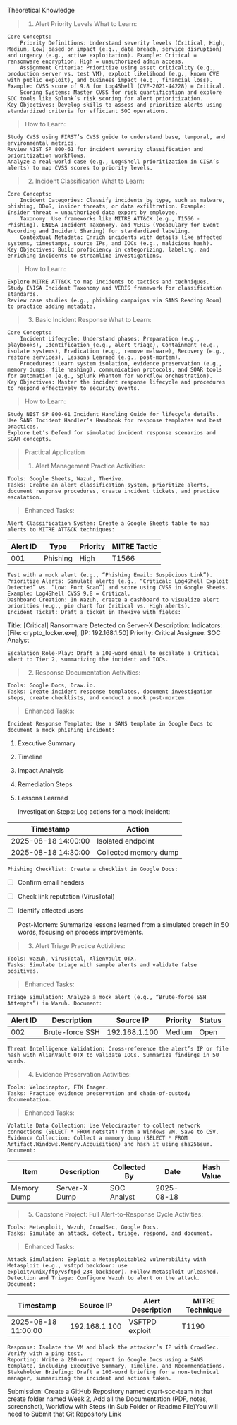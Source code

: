 Theoretical Knowledge
> 1. Alert Priority Levels
> What to Learn:

    Core Concepts:
        Priority Definitions: Understand severity levels (Critical, High, Medium, Low) based on impact (e.g., data breach, service disruption) and urgency (e.g., active exploitation). Example: Critical = ransomware encryption; High = unauthorized admin access.
        Assignment Criteria: Prioritize using asset criticality (e.g., production server vs. test VM), exploit likelihood (e.g., known CVE with public exploit), and business impact (e.g., financial loss). Example: CVSS score of 9.8 for Log4Shell (CVE-2021-44228) = Critical.
        Scoring Systems: Master CVSS for risk quantification and explore SOC tools like Splunk’s risk scoring for alert prioritization.
    Key Objectives: Develop skills to assess and prioritize alerts using standardized criteria for efficient SOC operations.
> How to Learn:

    Study CVSS using FIRST’s CVSS guide to understand base, temporal, and environmental metrics.
    Review NIST SP 800-61 for incident severity classification and prioritization workflows.
    Analyze a real-world case (e.g., Log4Shell prioritization in CISA’s alerts) to map CVSS scores to priority levels.

> 2. Incident Classification
> What to Learn:

    Core Concepts:
        Incident Categories: Classify incidents by type, such as malware, phishing, DDoS, insider threats, or data exfiltration. Example: Insider threat = unauthorized data export by employee.
        Taxonomy: Use frameworks like MITRE ATT&CK (e.g., T1566 - Phishing), ENISA Incident Taxonomy, and VERIS (Vocabulary for Event Recording and Incident Sharing) for standardized labeling.
        Contextual Metadata: Enrich incidents with details like affected systems, timestamps, source IPs, and IOCs (e.g., malicious hash).
    Key Objectives: Build proficiency in categorizing, labeling, and enriching incidents to streamline investigations.
> How to Learn:

    Explore MITRE ATT&CK to map incidents to tactics and techniques.
    Study ENISA Incident Taxonomy and VERIS framework for classification standards.
    Review case studies (e.g., phishing campaigns via SANS Reading Room) to practice adding metadata.

> 3. Basic Incident Response
> What to Learn:

    Core Concepts:
        Incident Lifecycle: Understand phases: Preparation (e.g., playbooks), Identification (e.g., alert triage), Containment (e.g., isolate systems), Eradication (e.g., remove malware), Recovery (e.g., restore services), Lessons Learned (e.g., post-mortem).
        Procedures: Learn system isolation, evidence preservation (e.g., memory dumps, file hashing), communication protocols, and SOAR tools for automation (e.g., Splunk Phantom for workflow orchestration).
    Key Objectives: Master the incident response lifecycle and procedures to respond effectively to security events.
> How to Learn:

    Study NIST SP 800-61 Incident Handling Guide for lifecycle details.
    Use SANS Incident Handler’s Handbook for response templates and best practices.
    Explore Let’s Defend for simulated incident response scenarios and SOAR concepts.

> Practical Application
> 1. Alert Management Practice
> Activities:

    Tools: Google Sheets, Wazuh, TheHive.
    Tasks: Create an alert classification system, prioritize alerts, document response procedures, create incident tickets, and practice escalation.
> Enhanced Tasks:

    Alert Classification System: Create a Google Sheets table to map alerts to MITRE ATT&CK techniques:

| Alert ID | Type        | Priority | MITRE Tactic       |
|----------|-------------|----------|--------------------|
| 001      | Phishing    | High     | T1566             |

    Test with a mock alert (e.g., “Phishing Email: Suspicious Link”).
    Prioritize Alerts: Simulate alerts (e.g., “Critical: Log4Shell Exploit Detected” vs. “Low: Port Scan”) and score using CVSS in Google Sheets. Example: Log4Shell CVSS 9.8 = Critical.
    Dashboard Creation: In Wazuh, create a dashboard to visualize alert priorities (e.g., pie chart for Critical vs. High alerts).
    Incident Ticket: Draft a ticket in TheHive with fields:

Title: [Critical] Ransomware Detected on Server-X
Description: Indicators: [File: crypto_locker.exe], [IP: 192.168.1.50]
Priority: Critical
Assignee: SOC Analyst

    Escalation Role-Play: Draft a 100-word email to escalate a Critical alert to Tier 2, summarizing the incident and IOCs.

> 2. Response Documentation
> Activities:

    Tools: Google Docs, Draw.io.
    Tasks: Create incident response templates, document investigation steps, create checklists, and conduct a mock post-mortem.
> Enhanced Tasks:

    Incident Response Template: Use a SANS template in Google Docs to document a mock phishing incident:

1. Executive Summary
2. Timeline
3. Impact Analysis
4. Remediation Steps
5. Lessons Learned

    Investigation Steps: Log actions for a mock incident:

| Timestamp            | Action                     |
|----------------------|----------------------------|
| 2025-08-18 14:00:00 | Isolated endpoint          |
| 2025-08-18 14:30:00 | Collected memory dump      |

    Phishing Checklist: Create a checklist in Google Docs:

- [ ] Confirm email headers
- [ ] Check link reputation (VirusTotal)
- [ ] Identify affected users

    Post-Mortem: Summarize lessons learned from a simulated breach in 50 words, focusing on process improvements.

> 3. Alert Triage Practice
> Activities:

    Tools: Wazuh, VirusTotal, AlienVault OTX.
    Tasks: Simulate triage with sample alerts and validate false positives.
> Enhanced Tasks:

    Triage Simulation: Analyze a mock alert (e.g., “Brute-force SSH Attempts”) in Wazuh. Document:

| Alert ID | Description            | Source IP      | Priority | Status |
|----------|------------------------|----------------|----------|--------|
| 002      | Brute-force SSH        | 192.168.1.100  | Medium   | Open   |

    Threat Intelligence Validation: Cross-reference the alert’s IP or file hash with AlienVault OTX to validate IOCs. Summarize findings in 50 words.

> 4. Evidence Preservation
> Activities:

    Tools: Velociraptor, FTK Imager.
    Tasks: Practice evidence preservation and chain-of-custody documentation.
> Enhanced Tasks:

    Volatile Data Collection: Use Velociraptor to collect network connections (SELECT * FROM netstat) from a Windows VM. Save to CSV.
    Evidence Collection: Collect a memory dump (SELECT * FROM Artifact.Windows.Memory.Acquisition) and hash it using sha256sum. Document:

| Item       | Description       | Collected By | Date       | Hash Value        |
|------------|-------------------|--------------|------------|-------------------|
| Memory Dump| Server-X Dump     | SOC Analyst  | 2025-08-18 | <SHA256>          |

> 5. Capstone Project: Full Alert-to-Response Cycle
> Activities:

    Tools: Metasploit, Wazuh, CrowdSec, Google Docs.
    Tasks: Simulate an attack, detect, triage, respond, and document.
> Enhanced Tasks:

    Attack Simulation: Exploit a Metasploitable2 vulnerability with Metasploit (e.g., vsftpd backdoor: use exploit/unix/ftp/vsftpd_234_backdoor). Follow Metasploit Unleashed.
    Detection and Triage: Configure Wazuh to alert on the attack. Document:

| Timestamp            | Source IP      | Alert Description | MITRE Technique |
|----------------------|----------------|-------------------|-----------------|
| 2025-08-18 11:00:00 | 192.168.1.100  | VSFTPD exploit    | T1190          |

    Response: Isolate the VM and block the attacker’s IP with CrowdSec. Verify with a ping test.
    Reporting: Write a 200-word report in Google Docs using a SANS template, including Executive Summary, Timeline, and Recommendations.
    Stakeholder Briefing: Draft a 100-word briefing for a non-technical manager, summarizing the incident and actions taken.

Submission: Create a GitHub Repository named cyart-soc-team in that create folder named Week 2, Add all the Documentation (PDF, notes, screenshot), Workflow with Steps (In Sub Folder or Readme File)You will need to Submit that Git Repository Link